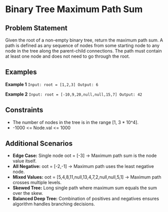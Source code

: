 ﻿# Binary Tree Maximum Path Sum

## Problem Statement
Given the root of a non-empty binary tree, return the maximum path sum. A path is defined as any sequence of nodes from some starting node to any node in the tree along the parent-child connections. The path must contain at least one node and does not need to go through the root.

## Examples

**Example 1**
`
Input: root = [1,2,3]
Output: 6
`

**Example 2**
`
Input: root = [-10,9,20,null,null,15,7]
Output: 42
`

## Constraints
- The number of nodes in the tree is in the range [1, 3 * 10^4].
- -1000 <= Node.val <= 1000

## Additional Scenarios
- **Edge Case:** Single node oot = [-3] → Maximum path sum is the node value itself.
- **All Negative:** oot = [-2,-1] → Maximum path uses the least negative node.
- **Mixed Values:** oot = [5,4,8,11,null,13,4,7,2,null,null,5,1] → Maximum path crosses multiple levels.
- **Skewed Tree:** Long single path where maximum sum equals the sum over the skew.
- **Balanced Deep Tree:** Combination of positives and negatives ensures algorithm handles branching decisions.
